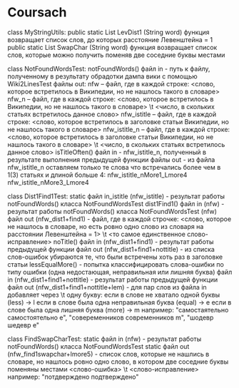 # Coursach
class MyStringUtils:
  public static List<String> LevDist1 (String word)
    функция возвращает список слов, до которых расстояние Левенштейна = 1
  public static List<String> SwapChar (String word)
    функция возвращает список слов, которые можно получить поменяв две соседние буквы местами

class NotFoundWordsTest:
  notFoundWords()
    файл in - путь к файлу, полученному в результату обрадотки дампа вики с помощью Wiki2LinesTest
    файлы out:
      nfw – файл, где в каждой строке: <слово, которое встретилось в Википедии, но не нашлось такого в словаре>
      nfw_n – файл, где в каждой строке: <слово, которое встретилось в Википедии, но не нашлось такого в словаре> \t <число, в  скольких статьях встретилось данное слово>
      nfw_istitle – файл, где в каждой строке: <слово, которое встретилось в заголовке статьи Википедии, но не нашлось такого в словаре>
      nfw_istitle_n – файл, где в каждой строке: <слово, которое встретилось в заголовке статьи Википедии, но не нашлось такого в словаре> \t <число, в скольких статьях встретилось данное слово>
  isTitleOften()
    файл in - nfw_istitle_n, полученный в результате выполнения предыдущей функции
    файлы out - из файла nfw_istitle_n оставляем только те слова что встречались более чем в 1(3) статьях и длиной больше 4:
      nfw_istitle_nMore1_Lmore4
      nfw_istitle_nMore3_Lmore4

class Dist1Find1Test:
  static файл in_istitle (nfw_istitle) - результат работы notFoundWords() класса NotFoundWordsTest
  dist1Find1()
    файл in (nfw) - результат работы notFoundWords() класса NotFoundWordsTest (nfw)
    файл out (nfw_dist1+find1) - файл, где в каждой строчке: <слово, которое не нашлось в словаре, но есть ровно одно слово из словаря на расстоянии Левенштейна = 1> \t <то самое единственное слово-исправление>
  noTitle()
    файл in (nfw_dist1+find1) - результат работы предыдущей функции
    файл out (nfw_dist1+find1+nottitle) - из списка слов-ошибок убираются те, что были встречены хоть раз в заголовке статьи
  lessEqualMore() - попытка классифицировать слова-ошибки по типу ошибки (одна недостающая, неправильная или лишняя буква)
    файл in (nfw_dist1+find1+nottitle) - результат работы предыдущей функции
    файл out (nfw_dist1+find1+nottitle+lem) - для пар слов из файла in добавляет через \t одну букву:
      если в слове не хватало одной буквы (less)         -> l
      если в слове была одна неправильная буква (equal)  -> e
      если в слове была одна лишняя буква (more)         -> m
      например: "самостаятельно	самостоятельно	e", "совеременников	современников	m", "шодевр	шедевр	e"

class FindSwapCharTest:
  static файл in (nfw) - результат работы notFoundWords() класса NotFoundWordsTest
  static файл out (nfw_find1swapchar+lmore5) - список слов, которые не нашлись в словаре, но нашлось ровно одно слово, в котором две соседние буквы поменяны местами <слово-ошибка> \t <слово-исправление>
  например: "потдверждено	подтверждено"
